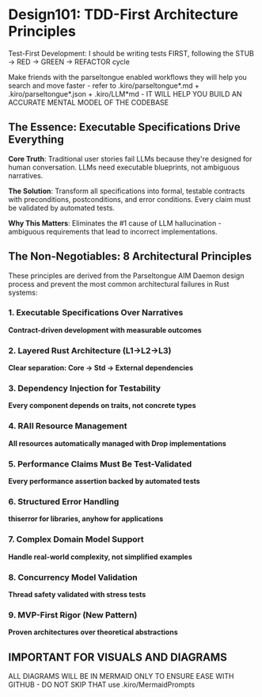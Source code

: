 # Design101: TDD-First Architecture Principles

Test-First Development: I should be writing tests FIRST, following the STUB → RED → GREEN → REFACTOR cycle

Make friends with the parseltongue enabled workflows they will help you search and move faster - refer to .kiro/parseltongue*.md + .kiro/parseltongue*.json + .kiro/LLM*md - IT WILL HELP YOU BUILD AN ACCURATE MENTAL MODEL OF THE CODEBASE

## The Essence: Executable Specifications Drive Everything

**Core Truth**: Traditional user stories fail LLMs because they're designed for human conversation. LLMs need executable blueprints, not ambiguous narratives.

**The Solution**: Transform all specifications into formal, testable contracts with preconditions, postconditions, and error conditions. Every claim must be validated by automated tests.

**Why This Matters**: Eliminates the #1 cause of LLM hallucination - ambiguous requirements that lead to incorrect implementations.

## The Non-Negotiables: 8 Architectural Principles

These principles are derived from the Parseltongue AIM Daemon design process and prevent the most common architectural failures in Rust systems:

### 1. Executable Specifications Over Narratives
**Contract-driven development with measurable outcomes**

### 2. Layered Rust Architecture (L1→L2→L3)
**Clear separation: Core → Std → External dependencies**

### 3. Dependency Injection for Testability
**Every component depends on traits, not concrete types**

### 4. RAII Resource Management
**All resources automatically managed with Drop implementations**

### 5. Performance Claims Must Be Test-Validated
**Every performance assertion backed by automated tests**

### 6. Structured Error Handling
**thiserror for libraries, anyhow for applications**

### 7. Complex Domain Model Support
**Handle real-world complexity, not simplified examples**

### 8. Concurrency Model Validation
**Thread safety validated with stress tests**

### 9. MVP-First Rigor (New Pattern)
**Proven architectures over theoretical abstractions**

## IMPORTANT FOR VISUALS AND DIAGRAMS

ALL DIAGRAMS WILL BE IN MERMAID ONLY TO ENSURE EASE WITH GITHUB - DO NOT SKIP THAT use .kiro/MermaidPrompts